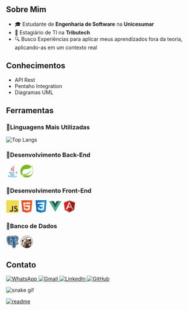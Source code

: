 ## Sobre Mim
- 🎓 Estudante de **Engenharia de Software** na **Unicesumar**
- 💼 Estagiário de TI na **Tributech**
- 🔍 Busco Experiências para aplicar meus aprendizados fora da teoria, aplicando-as em um contexto real
## Conhecimentos
- API Rest
- Pentaho Integration
- Diagramas UML
## Ferramentas
### 🔹Linguagens Mais Utilizadas
![Top Langs](https://github-readme-stats.vercel.app/api/top-langs/?username=Gabriel-Arantes-git&layout=compact&theme=github_dark)

### 🔹Desenvolvimento Back-End

<p>
 <img src="https://raw.githubusercontent.com/devicons/devicon/master/icons/java/java-original.svg" alt="Java" width="35" height="35"/> 
  <img src="https://raw.githubusercontent.com/devicons/devicon/master/icons/spring/spring-original.svg" alt="Spring Boot" width="35" height="35"/> 
 </p> 

### 🔹Desenvolvimento Front-End

<p>
  <img src="https://raw.githubusercontent.com/devicons/devicon/master/icons/javascript/javascript-original.svg" alt="JavaScript" width="35" height="35"/> 
<img src="https://raw.githubusercontent.com/devicons/devicon/master/icons/html5/html5-original.svg" alt="HTML5" width="35" height="35"/> 
<img src="https://raw.githubusercontent.com/devicons/devicon/master/icons/css3/css3-original.svg" alt="CSS3" width="35" height="35"/>  
  <img src="https://raw.githubusercontent.com/devicons/devicon/master/icons/vuejs/vuejs-original.svg" alt="Vue.js" width="35" height="35"/>
<img src="https://raw.githubusercontent.com/devicons/devicon/master/icons/angularjs/angularjs-original.svg" alt="Angular" width="35" height="35"/>
</p>
 
### 🔹Banco de Dados

<p>
<img src="https://raw.githubusercontent.com/devicons/devicon/master/icons/postgresql/postgresql-original.svg" alt="PostgreSQL" width="35" height="35"/>  
<img src="https://raw.githubusercontent.com/devicons/devicon/master/icons/dbeaver/dbeaver-original.svg" alt="DBeaver" width="35" height="35"/>


</p>


 ## Contato
 <p>
  <a href="https://wa.me/yourwhatsapplink" target="_blank">
    <img src="https://img.shields.io/badge/WhatsApp-25D366?style=flat-square&logo=whatsapp&logoColor=white" alt="WhatsApp"/>
  </a>
  <a href="mailto:your-email@gmail.com" target="_blank">
    <img src="https://img.shields.io/badge/Gmail-D14836?style=flat-square&logo=gmail&logoColor=white" alt="Gmail"/>
  </a>
  <a href="https://www.linkedin.com/in/yourlinkedin" target="_blank">
    <img src="https://img.shields.io/badge/LinkedIn-0077B5?style=flat-square&logo=linkedin&logoColor=white" alt="LinkedIn"/>
  </a>
  <a href="https://github.com/yourgithub" target="_blank">
    <img src="https://img.shields.io/badge/GitHub-181717?style=flat-square&logo=github&logoColor=white" alt="GitHub"/>
  </a>
</p>

![snake gif](https://github.com/Gabriel-Arantes-git/Gabriel-Arantes-git/blob/output/github-contribution-grid-snake-dark.svg)

[![readme](https://github-readme-stats.vercel.app/api/pin/?username=Gabriel-Arantes-gitb&repo=Gabriel-Arantes-gitb&theme=react)](https://github.com/Gabriel-Arantes-git/Gabriel-Arantes-git)

